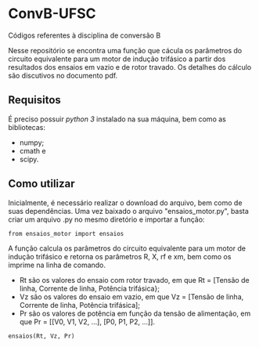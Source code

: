 # ConvB-UFSC
Códigos referentes à disciplina de conversão B

Nesse repositório se encontra uma função que cácula os parâmetros do circuito equivalente para um motor de indução trifásico a partir dos resultados dos ensaios em vazio e de rotor travado. Os detalhes do cálculo são discutivos no documento pdf.

## Requisitos
É preciso possuir _python 3_ instalado na sua máquina, bem como as bibliotecas:
- numpy;
- cmath e
- scipy.

## Como utilizar

Inicialmente, é necessário realizar o download do arquivo, bem como de suas dependências. Uma vez baixado o arquivo "ensaios_motor.py", basta criar um arquivo .py no mesmo diretório e importar a função:

```
from ensaios_motor import ensaios
```

A função calcula os parâmetros do circuito equivalente para um motor de indução trifásico e retorna os parâmetros R, X, rf e xm, bem como os imprime na linha de comando.
- Rt são os valores do ensaio com rotor travado, em que Rt = [Tensão de linha, Corrente de linha, Potência trifásica};
- Vz são os valores do ensaio em vazio, em que Vz = [Tensão de linha, Corrente de linha, Potência trifásica];
- Pr são os valores de potência em função da tensão de alimentação, em que Pr = [[V0, V1, V2, ...], [P0, P1, P2, ...]].
```
ensaios(Rt, Vz, Pr)
```
